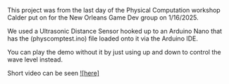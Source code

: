 This project was from the last day of the Physical Computation workshop Calder put on for the New Orleans Game Dev group on 1/16/2025.

We used a Ultrasonic Distance Sensor hooked up to an Arduino Nano that has the (physcomptest.ino) file loaded onto it via the Arduino IDE.

You can play the demo without it by just using up and down to control the wave level instead.

Short video can be seen [![here]](demo.mov)